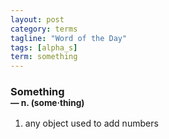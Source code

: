 ```yaml
---
layout: post
category: terms
tagline: "Word of the Day"
tags: [alpha_s]
term: something
---
```


<h3>Something<br/> <small>&mdash; n. (some<span>&middot;</span>thing)</small></h3>
<p><ol><li>any object used to add numbers</li>
</ol></p>
